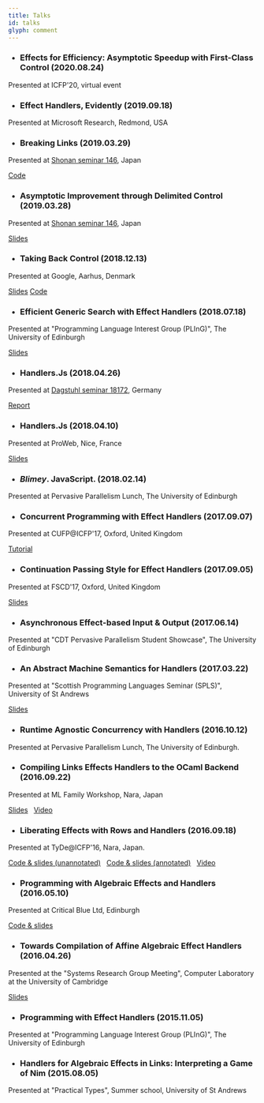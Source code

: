 ```yaml
---
title: Talks
id: talks
glyph: comment
---
```


* ### Effects for Efficiency: Asymptotic Speedup with First-Class Control (2020.08.24)
<p>Presented at ICFP'20, virtual event</p>

* ### Effect Handlers, Evidently (2019.09.18)
<p>Presented at Microsoft Research, Redmond, USA</p>

* ### Breaking Links (2019.03.29)
<p>Presented at <a href="https://effect-handlers.org/events/shonan146.html">Shonan seminar 146</a>, Japan
<p><span class="fa fa-file-code-o" aria-hidden="true"> <a href="https://effect-handlers.org/static/shonan146/breaking.links" type="text/plain"> Code</a></span></p>

* ### Asymptotic Improvement through Delimited Control (2019.03.28)
<p>Presented at <a href="https://effect-handlers.org/events/shonan146.html">Shonan seminar 146</a>, Japan
<p><span class="fa fa-file-pdf-o" aria-hidden="true"> <a href="https://effect-handlers.org/static/shonan146/asymptotic_improvement.pdf"> Slides</a></span></p>

* ### Taking Back Control (2018.12.13)
<p>Presented at Google, Aarhus, Denmark</p>
<p><span class="fa fa-file-pdf-o" aria-hidden="true"> <a href="./talks/google-tech-talk-2018.pdf"> Slides</a></span> <span class="fa fa-github" aria-hidden="true"> <a href="https://github.com/dhil/google-tech-talk-2018"> Code</a></span></p>

* ### Efficient Generic Search with Effect Handlers (2018.07.18)
<p>Presented at "Programming Language Interest Group (PLInG)", The University of Edinburgh</p>
<p><span class="fa fa-file-pdf-o" aria-hidden="true"> <a href="./talks/pling2018_efficient-generic-search.pdf"> Slides</a></span></p>

* ### Handlers.Js (2018.04.26)
<p>Presented at <a href="https://www.dagstuhl.de/en/program/calendar/semhp/?semnr=18172">Dagstuhl seminar 18172</a>, Germany</p>
<p><span class="fa fa-file-pdf-o" aria-hidden="true"> <a href="http://dx.doi.org/10.4230/DagRep.8.4.104"> Report</a></span></p>

* ### Handlers.Js (2018.04.10)
<p>Presented at ProWeb, Nice, France</p>
<p><span class="fa fa-file-pdf-o" aria-hidden="true"> <a href="./talks/proweb2018-04_handlers-js.pdf"> Slides</a></span></p>

* ### *Blimey*. JavaScript. (2018.02.14)
<p>Presented at Pervasive Parallelism Lunch, The University of Edinburgh</p>

* ### Concurrent Programming with Effect Handlers (2017.09.07)
<p>Presented at CUFP@ICFP'17, Oxford, United Kingdom</p>
<p><span class="fa fa-github" aria-hidden="true"> <a href="https://github.com/ocamllabs/ocaml-effects-tutorial"> Tutorial</a></span></p>

* ### Continuation Passing Style for Effect Handlers (2017.09.05)
<p>Presented at FSCD'17, Oxford, United Kingdom</p>
<p><span class="fa fa-file-pdf-o" aria-hidden="true"> <a href="./talks/fscd2017-09_cps-handlers.pdf"> Slides</a></span></p>

* ### Asynchronous Effect-based Input &amp; Output (2017.06.14)
<p>Presented at "CDT Pervasive Parallelism Student Showcase", The University of Edinburgh</p>

* ### An Abstract Machine Semantics for Handlers (2017.03.22)
<p>Presented at "Scottish Programming Languages Seminar (SPLS)", University of St Andrews</p>
<p><span class="fa fa-file-pdf-o" aria-hidden="true"> <a href="./talks/ams_spls2017-03.pdf"> Slides</a></span></p>

* ### Runtime Agnostic Concurrency with Handlers (2016.10.12)
<p>Presented at Pervasive Parallelism Lunch, The University of Edinburgh.</p>

* ### Compiling Links Effects Handlers to the OCaml Backend (2016.09.22)
<p>Presented at ML Family Workshop, Nara, Japan</p>
<p><span class="fa fa-file-pdf-o" aria-hidden="true"> <a href="./talks/ml2016-09.pdf"> Slides</a></span>&nbsp;&nbsp;<span class="fa fa-file-video-o" aria-hidden="true"> <a href="https://www.youtube.com/watch?v=PvOvjilEQEc"> Video</a></span></p>

* ### Liberating Effects with Rows and Handlers (2016.09.18)
<p>Presented at TyDe@ICFP'16, Nara, Japan.</p>
<p><span class="fa fa-file-code-o" aria-hidden="true"> <a href="./talks/tyde_slides2016_09.links"> Code &amp; slides (unannotated)</a></span>&nbsp;&nbsp;<span class="fa fa-file-code-o" aria-hidden="true"> <a href="./talks/tyde_ant_slides2016_09.links"> Code &amp; slides (annotated)</a></span>&nbsp;&nbsp;<span class="fa fa-file-video-o" aria-hidden="true"> <a href="https://youtu.be/nsHtaC_SfIU?list=PLnqUlCo055hUFzMkHyGOvOc0jNbv_bd26"> Video</a></span></p>

* ### Programming with Algebraic Effects and Handlers (2016.05.10)
<p>Presented at Critical Blue Ltd, Edinburgh</p>
<p><span class="fa fa-file-code-o" aria-hidden="true"> <a href="./talks/critblue2016-05.links"> Code &amp; slides</a></span></p>

* ### Towards Compilation of Affine Algebraic Effect Handlers (2016.04.26)
<p>Presented at the "Systems Research Group Meeting", Computer Laboratory at the University of Cambridge</p>
<p><span class="fa fa-file-pdf-o" aria-hidden="true"> <a href="./talks/ocl2016-04.pdf"> Slides</a></span></p>

* ### Programming with Effect Handlers (2015.11.05)
<p>Presented at "Programming Language Interest Group (PLInG)", The University of Edinburgh</p>

* ### Handlers for Algebraic Effects in Links: Interpreting a Game of Nim (2015.08.05)
<p>Presented at "Practical Types", Summer school, University of St Andrews</p>
